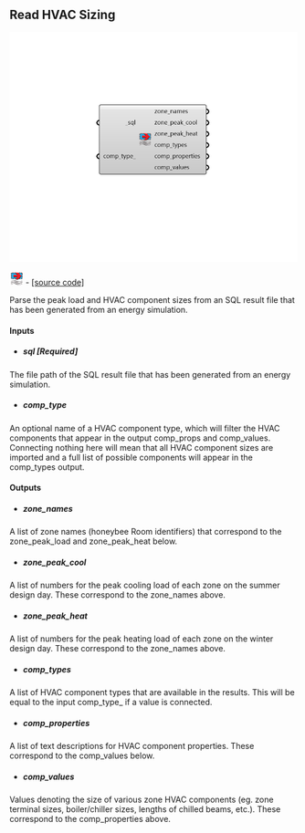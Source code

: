 ## Read HVAC Sizing

![](../../images/components/Read_HVAC_Sizing.png)

![](../../images/icons/Read_HVAC_Sizing.png) - [[source code]](https://github.com/ladybug-tools/honeybee-grasshopper-energy/blob/master/honeybee_grasshopper_energy/src//HB%20Read%20HVAC%20Sizing.py)


Parse the peak load and HVAC component sizes from an SQL result file that has been generated from an energy simulation. 



#### Inputs
* ##### sql [Required]
The file path of the SQL result file that has been generated from an energy simulation. 
* ##### comp_type 
An optional name of a HVAC component type, which will filter the HVAC components that appear in the output comp_props and comp_values. Connecting nothing here will mean that all HVAC component sizes are imported and a full list of possible components will appear in the comp_types output. 

#### Outputs
* ##### zone_names
A list of zone names (honeybee Room identifiers) that correspond to the zone_peak_load and zone_peak_heat below. 
* ##### zone_peak_cool
A list of numbers for the peak cooling load of each zone on the summer design day. These correspond to the zone_names above. 
* ##### zone_peak_heat
A list of numbers for the peak heating load of each zone on the winter design day. These correspond to the zone_names above. 
* ##### comp_types
A list of HVAC component types that are available in the results. This will be equal to the input comp_type_ if a value is connected. 
* ##### comp_properties
A list of text descriptions for HVAC component properties. These correspond to the comp_values below. 
* ##### comp_values
Values denoting the size of various zone HVAC components  (eg. zone terminal sizes, boiler/chiller sizes, lengths of chilled beams, etc.). These correspond to the comp_properties above. 